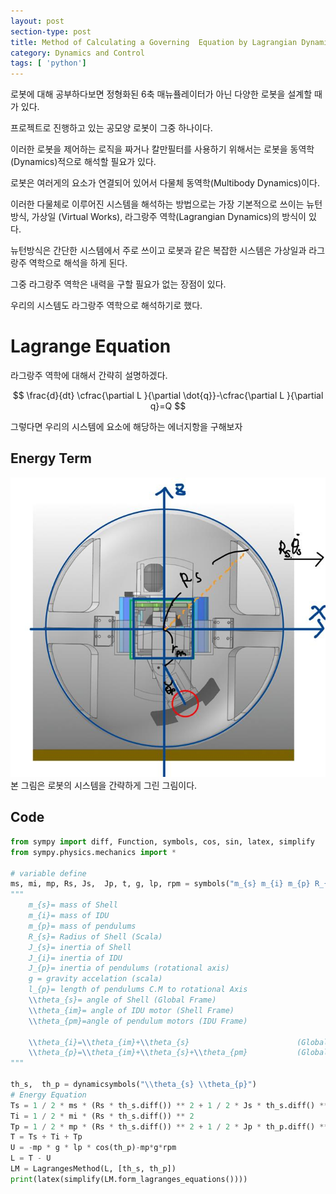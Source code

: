 ```yaml
---
layout: post
section-type: post
title: Method of Calculating a Governing  Equation by Lagrangian Dynamics Using Python
category: Dynamics and Control
tags: [ 'python']
---
```


로봇에 대해 공부하다보면 정형화된 6축 매뉴퓰레이터가 아닌 다양한 로봇을 설계할 때가 있다. 

프로젝트로 진행하고 있는 공모양 로봇이 그중 하나이다. 

이러한 로봇을 제어하는 로직을 짜거나 칼만필터를 사용하기 위해서는 로봇을 동역학(Dynamics)적으로 해석할 필요가 있다.

로봇은 여러게의 요소가 연결되어 있어서 다물체 동역학(Multibody Dynamics)이다.

이러한 다물체로 이루어진 시스템을 해석하는 방법으로는 가장 기본적으로 쓰이는 뉴턴방식, 가상일 (Virtual Works), 라그랑주 역학(Lagrangian Dynamics)의 방식이 있다.

뉴턴방식은 간단한 시스템에서 주로 쓰이고 로봇과 같은 복잡한 시스템은 가상일과 라그랑주 역학으로 해석을 하게 된다.

그중 라그랑주 역학은 내력을 구할 필요가 없는 장점이 있다.

우리의 시스템도 라그랑주 역학으로 해석하기로 했다.

# Lagrange Equation
라그랑주 역학에 대해서 간략히 설명하겠다.

$$ \frac{d}{dt} \cfrac{\partial L }{\partial \dot{q}}-\cfrac{\partial L }{\partial q}=Q  $$

그렇다면 우리의 시스템에 요소에 해당하는 에너지항을 구해보자 


## Energy Term
![RobotSystem](/img/lagrangeanalysis.jpg )
본 그림은 로봇의 시스템을 간략하게 그린 그림이다.

## Code
```python
from sympy import diff, Function, symbols, cos, sin, latex, simplify
from sympy.physics.mechanics import *

# variable define
ms, mi, mp, Rs, Js,  Jp, t, g, lp, rpm = symbols("m_{s} m_{i} m_{p} R_{s} J_{s} J_{p} t g l_{p} r_{pm}")
"""
    m_{s}= mass of Shell
    m_{i}= mass of IDU
    m_{p}= mass of pendulums
    R_{s}= Radius of Shell (Scala)
    J_{s}= inertia of Shell
    J_{i}= inertia of IDU
    J_{p}= inertia of pendulums (rotational axis)
    g = gravity accelation (scala)
    l_{p}= length of pendulums C.M to rotational Axis
    \\theta_{s}= angle of Shell (Global Frame)
    \\theta_{im}= angle of IDU motor (Shell Frame)
    \\theta_{pm}=angle of pendulum motors (IDU Frame)

    \\theta_{i}=\\theta_{im}+\\theta_{s}                        (Global Frame)
    \\theta_{p}=\\theta_{im}+\\theta_{s}+\\theta_{pm}           (Global Frame)
"""

th_s,  th_p = dynamicsymbols("\\theta_{s} \\theta_{p}")
# Energy Equation
Ts = 1 / 2 * ms * (Rs * th_s.diff()) ** 2 + 1 / 2 * Js * th_s.diff() ** 2
Ti = 1 / 2 * mi * (Rs * th_s.diff()) ** 2
Tp = 1 / 2 * mp * (Rs * th_s.diff()) ** 2 + 1 / 2 * Jp * th_p.diff() ** 2
T = Ts + Ti + Tp
U = -mp * g * lp * cos(th_p)-mp*g*rpm
L = T - U
LM = LagrangesMethod(L, [th_s, th_p])
print(latex(simplify(LM.form_lagranges_equations())))
```